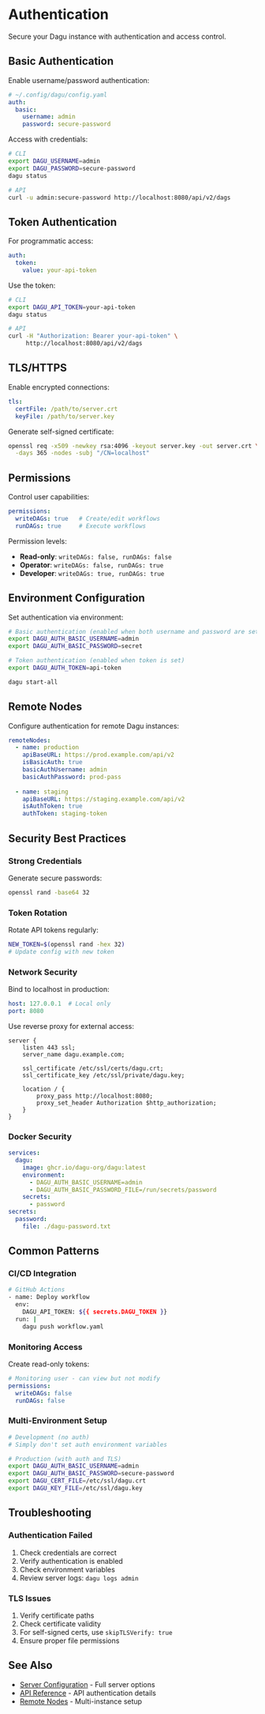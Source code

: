 # Authentication

Secure your Dagu instance with authentication and access control.

## Basic Authentication

Enable username/password authentication:

```yaml
# ~/.config/dagu/config.yaml
auth:
  basic:
    username: admin
    password: secure-password
```

Access with credentials:
```bash
# CLI
export DAGU_USERNAME=admin
export DAGU_PASSWORD=secure-password
dagu status

# API
curl -u admin:secure-password http://localhost:8080/api/v2/dags
```

## Token Authentication

For programmatic access:

```yaml
auth:
  token:
    value: your-api-token
```

Use the token:
```bash
# CLI
export DAGU_API_TOKEN=your-api-token
dagu status

# API
curl -H "Authorization: Bearer your-api-token" \
     http://localhost:8080/api/v2/dags
```

## TLS/HTTPS

Enable encrypted connections:

```yaml
tls:
  certFile: /path/to/server.crt
  keyFile: /path/to/server.key
```

Generate self-signed certificate:
```bash
openssl req -x509 -newkey rsa:4096 -keyout server.key -out server.crt \
  -days 365 -nodes -subj "/CN=localhost"
```

## Permissions

Control user capabilities:

```yaml
permissions:
  writeDAGs: true   # Create/edit workflows
  runDAGs: true     # Execute workflows
```

Permission levels:
- **Read-only**: `writeDAGs: false, runDAGs: false`
- **Operator**: `writeDAGs: false, runDAGs: true`
- **Developer**: `writeDAGs: true, runDAGs: true`

## Environment Configuration

Set authentication via environment:

```bash
# Basic authentication (enabled when both username and password are set)
export DAGU_AUTH_BASIC_USERNAME=admin
export DAGU_AUTH_BASIC_PASSWORD=secret

# Token authentication (enabled when token is set)
export DAGU_AUTH_TOKEN=api-token

dagu start-all
```

## Remote Nodes

Configure authentication for remote Dagu instances:

```yaml
remoteNodes:
  - name: production
    apiBaseURL: https://prod.example.com/api/v2
    isBasicAuth: true
    basicAuthUsername: admin
    basicAuthPassword: prod-pass
    
  - name: staging
    apiBaseURL: https://staging.example.com/api/v2
    isAuthToken: true
    authToken: staging-token
```

## Security Best Practices

### Strong Credentials

Generate secure passwords:
```bash
openssl rand -base64 32
```

### Token Rotation

Rotate API tokens regularly:
```bash
NEW_TOKEN=$(openssl rand -hex 32)
# Update config with new token
```

### Network Security

Bind to localhost in production:
```yaml
host: 127.0.0.1  # Local only
port: 8080
```

Use reverse proxy for external access:
```nginx
server {
    listen 443 ssl;
    server_name dagu.example.com;
    
    ssl_certificate /etc/ssl/certs/dagu.crt;
    ssl_certificate_key /etc/ssl/private/dagu.key;
    
    location / {
        proxy_pass http://localhost:8080;
        proxy_set_header Authorization $http_authorization;
    }
}
```

### Docker Security

```yaml
services:
  dagu:
    image: ghcr.io/dagu-org/dagu:latest
    environment:
      - DAGU_AUTH_BASIC_USERNAME=admin
      - DAGU_AUTH_BASIC_PASSWORD_FILE=/run/secrets/password
    secrets:
      - password
secrets:
  password:
    file: ./dagu-password.txt
```

## Common Patterns

### CI/CD Integration

```bash
# GitHub Actions
- name: Deploy workflow
  env:
    DAGU_API_TOKEN: ${{ secrets.DAGU_TOKEN }}
  run: |
    dagu push workflow.yaml
```

### Monitoring Access

Create read-only tokens:
```yaml
# Monitoring user - can view but not modify
permissions:
  writeDAGs: false
  runDAGs: false
```

### Multi-Environment Setup

```bash
# Development (no auth)
# Simply don't set auth environment variables

# Production (with auth and TLS)
export DAGU_AUTH_BASIC_USERNAME=admin
export DAGU_AUTH_BASIC_PASSWORD=secure-password
export DAGU_CERT_FILE=/etc/ssl/dagu.crt
export DAGU_KEY_FILE=/etc/ssl/dagu.key
```

## Troubleshooting

### Authentication Failed

1. Check credentials are correct
2. Verify authentication is enabled
3. Check environment variables
4. Review server logs: `dagu logs admin`

### TLS Issues

1. Verify certificate paths
2. Check certificate validity
3. For self-signed certs, use `skipTLSVerify: true`
4. Ensure proper file permissions

## See Also

- [Server Configuration](/configurations/server) - Full server options
- [API Reference](/reference/api) - API authentication details
- [Remote Nodes](/configurations/advanced#remote-nodes) - Multi-instance setup
